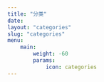 ```yaml
---
title: "分类"
date:
layout: "categories"
slug: "categories"
menu:
    main:
        weight: -60
        params:
            icon: categories
---
```

